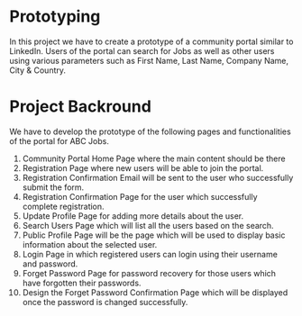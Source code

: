 # Prototyping
In this project we have to create a prototype of a community portal similar to LinkedIn.  Users of the portal can search for Jobs as well as other users using various parameters such as First Name, Last Name, Company Name, City &amp; Country. 

# Project Backround
We have to develop the prototype of the following pages and functionalities of the portal for ABC Jobs.
1. Community Portal Home Page where the main content should be there
2. Registration Page where new users will be able to join the portal.
3. Registration Confirmation Email will be sent to the user who successfully submit the form.
4. Registration Confirmation Page for the user which successfully complete registration.
5. Update Profile Page for adding more details about the user.
6. Search Users Page which will list all the users based on the search.
7. Public Profile Page will be the page which will be used to display basic information about the selected user.
8. Login Page in which registered users can login using their username and password.
9. Forget Password Page for password recovery for those users which have forgotten their passwords.
10. Design the Forget Password Confirmation Page which will be displayed once the password is changed successfully.
